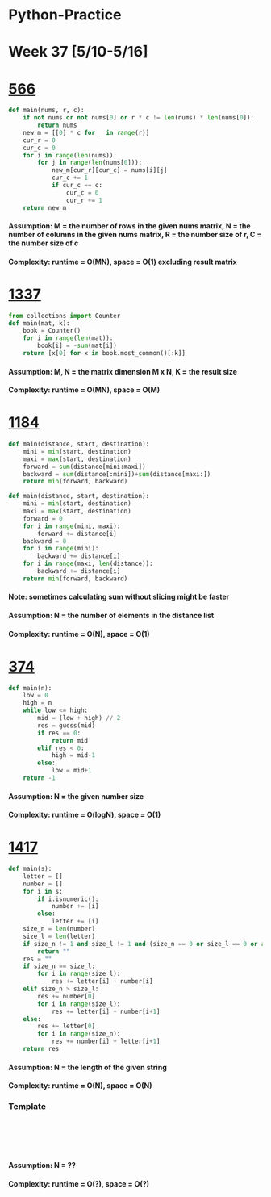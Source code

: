 # Python-Practice

# Week 37 [5/10-5/16]

# [566](https://leetcode.com/problems/reshape-the-matrix/)
```python
def main(nums, r, c):
    if not nums or not nums[0] or r * c != len(nums) * len(nums[0]):
        return nums
    new_m = [[0] * c for _ in range(r)]
    cur_r = 0
    cur_c = 0
    for i in range(len(nums)):
        for j in range(len(nums[0])):
            new_m[cur_r][cur_c] = nums[i][j]
            cur_c += 1
            if cur_c == c:
                cur_c = 0
                cur_r += 1
    return new_m
```
#### Assumption: M = the number of rows in the given nums matrix, N = the number of columns in the given nums matrix, R = the number size of r, C = the number size of c
#### Complexity: runtime = O(MN), space = O(1) excluding result matrix

# [1337](https://leetcode.com/problems/the-k-weakest-rows-in-a-matrix/)
```python
from collections import Counter
def main(mat, k):
    book = Counter()
    for i in range(len(mat)):
        book[i] = -sum(mat[i])
    return [x[0] for x in book.most_common()[:k]]
```
#### Assumption: M, N = the matrix dimension M x N, K = the result size
#### Complexity: runtime = O(MN), space = O(M)

# [1184](https://leetcode.com/problems/distance-between-bus-stops/)
```python
def main(distance, start, destination):
    mini = min(start, destination)
    maxi = max(start, destination)
    forward = sum(distance[mini:maxi])
    backward = sum(distance[:mini])+sum(distance[maxi:])
    return min(forward, backward)
```
```python
def main(distance, start, destination):
    mini = min(start, destination)
    maxi = max(start, destination)
    forward = 0
    for i in range(mini, maxi):
        forward += distance[i]
    backward = 0
    for i in range(mini):
        backward += distance[i]
    for i in range(maxi, len(distance)):
        backward += distance[i]
    return min(forward, backward)
```
#### Note: sometimes calculating sum without slicing might be faster
#### Assumption: N = the number of elements in the distance list
#### Complexity: runtime = O(N), space = O(1)

# [374](https://leetcode.com/problems/guess-number-higher-or-lower/)
```python
def main(n):
    low = 0
    high = n
    while low <= high:
        mid = (low + high) // 2
        res = guess(mid)
        if res == 0:
            return mid
        elif res < 0:
            high = mid-1
        else:
            low = mid+1
    return -1
```
#### Assumption: N = the given number size
#### Complexity: runtime = O(logN), space = O(1)

# [1417](https://leetcode.com/problems/reformat-the-string/)
```python
def main(s):
    letter = []
    number = []
    for i in s:
        if i.isnumeric():
            number += [i]
        else:
            letter += [i]
    size_n = len(number)
    size_l = len(letter)
    if size_n != 1 and size_l != 1 and (size_n == 0 or size_l == 0 or abs(size_n - size_l) > 1):
        return ""
    res = ""
    if size_n == size_l:
        for i in range(size_l):
            res += letter[i] + number[i]
    elif size_n > size_l:
        res += number[0]
        for i in range(size_l):
            res += letter[i] + number[i+1]
    else:
        res += letter[0]
        for i in range(size_n):
            res += number[i] + letter[i+1]
    return res
```
#### Assumption: N = the length of the given string
#### Complexity: runtime = O(N), space = O(N)

### Template
# []()
```sql
```

# []()
```python
```
#### Assumption: N = ??
#### Complexity: runtime = O(?), space = O(?)